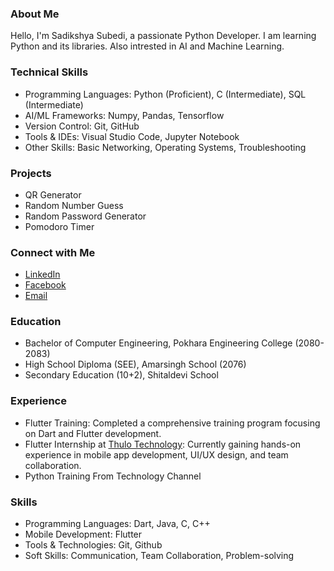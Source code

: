 ### About Me
Hello, I'm Sadikshya Subedi, a passionate Python Developer. I am learning Python and its libraries. Also intrested in AI and Machine Learning.

### Technical Skills
- Programming Languages: Python (Proficient), C (Intermediate), SQL (Intermediate)
- AI/ML Frameworks: Numpy, Pandas, Tensorflow
- Version Control: Git, GitHub
- Tools & IDEs: Visual Studio Code, Jupyter Notebook
- Other Skills: Basic Networking, Operating Systems, Troubleshooting

### Projects
- QR Generator
- Random Number Guess
- Random Password Generator
- Pomodoro Timer

### Connect with Me
- [LinkedIn](https://www.linkedin.com/in/sadikshya-subedi-70b0842a5/)
- [Facebook](https://www.facebook.com/sadhikshya.subedi/)
- [Email](mailto:sadikshyasubedi62@gmail.com)

### Education
- Bachelor of Computer Engineering, Pokhara Engineering College (2080-2083)
- High School Diploma (SEE), Amarsingh School (2076)
- Secondary Education (10+2), Shitaldevi School

### Experience
- Flutter Training: Completed a comprehensive training program focusing on Dart and Flutter development.
- Flutter Internship at [Thulo Technology](https://thulotechnology.com/): Currently gaining hands-on experience in mobile app development, UI/UX design, and team collaboration.
- Python Training From Technology Channel

### Skills
- Programming Languages: Dart, Java, C, C++
- Mobile Development: Flutter
- Tools & Technologies: Git, Github
- Soft Skills: Communication, Team Collaboration, Problem-solving
